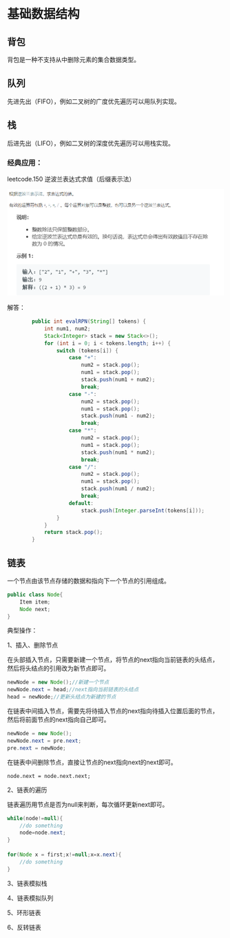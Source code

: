 # 基础数据结构

## 背包

背包是一种不支持从中删除元素的集合数据类型。

## 队列

先进先出（FIFO），例如二叉树的广度优先遍历可以用队列实现。

## 栈

后进先出（LIFO），例如二叉树的深度优先遍历可以用栈实现。

### 经典应用：

leetcode.150 逆波兰表达式求值（后缀表示法）

![image-20200614225003828](../img/image-20200614225003828.png)

解答：

```java
        public int evalRPN(String[] tokens) {
            int num1, num2;
            Stack<Integer> stack = new Stack<>();
            for (int i = 0; i < tokens.length; i++) {
                switch (tokens[i]) {
                    case "+":
                        num2 = stack.pop();
                        num1 = stack.pop();
                        stack.push(num1 + num2);
                        break;
                    case "-":
                        num2 = stack.pop();
                        num1 = stack.pop();
                        stack.push(num1 - num2);
                        break;
                    case "*":
                        num2 = stack.pop();
                        num1 = stack.pop();
                        stack.push(num1 * num2);
                        break;
                    case "/":
                        num2 = stack.pop();
                        num1 = stack.pop();
                        stack.push(num1 / num2);
                        break;
                    default:
                        stack.push(Integer.parseInt(tokens[i]));
                }
            }
            return stack.pop();
        }
```

## 链表

一个节点由该节点存储的数据和指向下一个节点的引用组成。

```java
public class Node{
    Item item;
    Node next;
}
```

典型操作：

1、插入、删除节点

在头部插入节点，只需要新建一个节点，将节点的next指向当前链表的头结点，然后将头结点的引用改为新节点即可。

```java
newNode = new Node();//新建一个节点
newNode.next = head;//next指向当前链表的头结点
head = newNode;//更新头结点为新建的节点

```

在链表中间插入节点，需要先将待插入节点的next指向待插入位置后面的节点，然后将前面节点的next指向自己即可。

```java
newNode = new Node();
newNode.next = pre.next;
pre.next = newNode;
```

在链表中间删除节点，直接让节点的next指向next的next即可。

```
node.next = node.next.next;
```

2、链表的遍历

链表遍历用节点是否为null来判断，每次循环更新next即可。

```java
while(node!=null){
    //do something
    node=node.next;
}

for(Node x = first;x!=null;x=x.next){
    //do something
}
```

3、链表模拟栈

4、链表模拟队列

5、环形链表

6、反转链表
